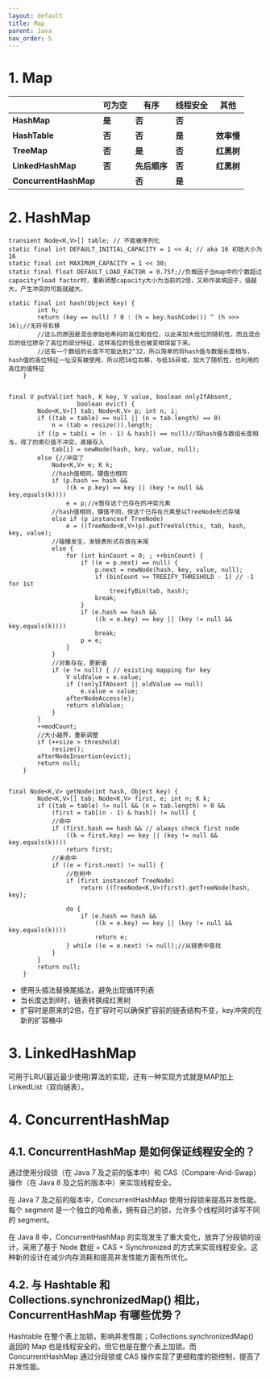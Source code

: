 ```yaml
---
layout: default
title: Map
parent: Java
nav_order: 5
---
```


# 1. Map

|                       | **可为空** | **有序**   | **线程安全** | **其他**  |
|-----------------------|---------|----------|----------|---------|
| **HashMap**           | **是**   | **否**    | **否**    |         |
| **HashTable**         | **否**   | **否**    | **是**    | **效率慢** |
| **TreeMap**           | **否**   | **是**    | **否**    | **红黑树** |
| **LinkedHashMap**     | **否**   | **先后顺序** | **否**    | **红黑树** |
| **ConcurrentHashMap** |         | **否**    | **是**    |         |

# 2. HashMap

```text
transient Node<K,V>[] table; // 不能被序列化
static final int DEFAULT_INITIAL_CAPACITY = 1 << 4; // aka 16 初始大小为16
static final int MAXIMUM_CAPACITY = 1 << 30;
static final float DEFAULT_LOAD_FACTOR = 0.75f;//负载因子当map中的个数超过capacity*load factor时，重新调整capacity大小为当前的2倍，又称作装填因子，值越大，产生冲突的可能就越大。

static final int hash(Object key) {
        int h;
        return (key == null) ? 0 : (h = key.hashCode()) ^ (h >>> 16);//无符号右移
        //这么的原因是混合原始哈希码的高位和低位，以此来加大低位的随机性，而且混合后的低位掺杂了高位的部分特征，这样高位的信息也被变相保留下来。
        //还有一个数组的长度不可能达到2^32，所以简单的将hash值与数据长度相与，hash值的高位特征一址没有被使用，所以把16位右移，与低16异或，加大了随机性，也利用的高位的值特征
    }
    

final V putVal(int hash, K key, V value, boolean onlyIfAbsent,
                   boolean evict) {
        Node<K,V>[] tab; Node<K,V> p; int n, i;
        if ((tab = table) == null || (n = tab.length) == 0)
            n = (tab = resize()).length;
        if ((p = tab[i = (n - 1) & hash]) == null)//将hash值与数组长度相与，得了的索引值不冲突，直接存入
            tab[i] = newNode(hash, key, value, null);
        else {//冲突了
            Node<K,V> e; K k;
            //hash值相同，键值也相同
            if (p.hash == hash &&
                ((k = p.key) == key || (key != null && key.equals(k))))
                e = p;//e暂存这个已存在的冲突元素
            //hash值相同，键值不同，但这个已存在元素是以TreeNode形式存储
            else if (p instanceof TreeNode)
                e = ((TreeNode<K,V>)p).putTreeVal(this, tab, hash, key, value);
            //碰撞发生，发链表形式存放在末尾
            else {
                for (int binCount = 0; ; ++binCount) {
                    if ((e = p.next) == null) {
                        p.next = newNode(hash, key, value, null);
                        if (binCount >= TREEIFY_THRESHOLD - 1) // -1 for 1st
                            treeifyBin(tab, hash);
                        break;
                    }
                    if (e.hash == hash &&
                        ((k = e.key) == key || (key != null && key.equals(k))))
                        break;
                    p = e;
                }
            }
            //对象存在，更新值
            if (e != null) { // existing mapping for key
                V oldValue = e.value;
                if (!onlyIfAbsent || oldValue == null)
                    e.value = value;
                afterNodeAccess(e);
                return oldValue;
            }
        }
        ++modCount;
        //大小越界，重新调整
        if (++size > threshold)
            resize();
        afterNodeInsertion(evict);
        return null;
    }


final Node<K,V> getNode(int hash, Object key) {
        Node<K,V>[] tab; Node<K,V> first, e; int n; K k;
        if ((tab = table) != null && (n = tab.length) > 0 &&
            (first = tab[(n - 1) & hash]) != null) {
            //命中
            if (first.hash == hash && // always check first node
                ((k = first.key) == key || (key != null && key.equals(k))))
                return first;
            //未命中
            if ((e = first.next) != null) {
                //在树中
                if (first instanceof TreeNode)
                    return ((TreeNode<K,V>)first).getTreeNode(hash, key);
                
                do {
                    if (e.hash == hash &&
                        ((k = e.key) == key || (key != null && key.equals(k))))
                        return e;
                } while ((e = e.next) != null);//从链表中查找
            }
        }
        return null;
    }
```

- 使用头插法替换尾插法，避免出现循环列表
- 当长度达到8时，链表转换成红黑树
- 扩容时是原来的2倍，在扩容时可以确保扩容前的链表结构不变，key冲突的在新的扩容桶中

# 3. LinkedHashMap

可用于LRU(最近最少使用)算法的实现，还有一种实现方式就是MAP加上LinkedList（双向链表）。



# 4. ConcurrentHashMap


## 4.1. ConcurrentHashMap 是如何保证线程安全的？

通过使用分段锁（在 Java 7 及之前的版本中）和 CAS（Compare-And-Swap）操作（在 Java 8 及之后的版本中）来实现线程安全。

在 Java 7 及之前的版本中，ConcurrentHashMap 使用分段锁来提高并发性能。每个 segment 是一个独立的哈希表，拥有自己的锁，允许多个线程同时读写不同的 segment。

在 Java 8 中，ConcurrentHashMap 的实现发生了重大变化，放弃了分段锁的设计，采用了基于 Node 数组 + CAS + Synchronized 的方式来实现线程安全。这种新的设计在减少内存消耗和提高并发性能方面有所优化。


## 4.2. 与 Hashtable 和 Collections.synchronizedMap() 相比，ConcurrentHashMap 有哪些优势？

Hashtable 在整个表上加锁，影响并发性能；Collections.synchronizedMap() 返回的 Map 也是线程安全的，但它也是在整个表上加锁。而 ConcurrentHashMap 通过分段锁或 CAS 操作实现了更细粒度的锁控制，提高了并发性能。